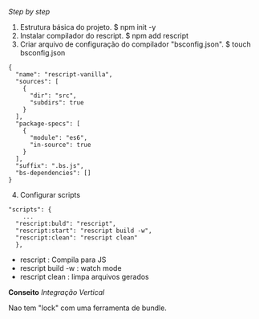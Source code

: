 *Step by step*

1. Estrutura básica do projeto. 
$ npm init -y  
2. Instalar compilador do rescript.
$ npm add rescript
3. Criar arquivo de configuração do compilador "bsconfig.json".
$ touch bsconfig.json
~~~
{
  "name": "rescript-vanilla",
  "sources": [
    {
      "dir": "src",
      "subdirs": true
    }
  ],
  "package-specs": [
    {
      "module": "es6",
      "in-source": true
    }
  ],
  "suffix": ".bs.js",
  "bs-dependencies": []
}
~~~
4. Configurar scripts 
~~~
"scripts": {
    ...
  "rescript:buld": "rescript",
  "rescript:start": "rescript build -w",
  "rescript:clean": "rescript clean"
  },
~~~

* rescript : Compila para JS
* rescript build -w : watch mode
* rescript clean : limpa arquivos gerados

**Conseito** 
*Integração Vertical*
<p>
Nao tem "lock" com uma ferramenta de bundle.
</p>
